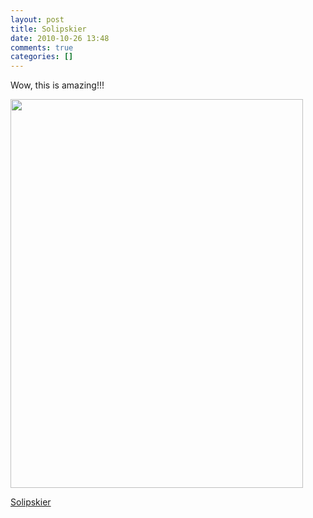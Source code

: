 ```yaml
---
layout: post
title: Solipskier
date: 2010-10-26 13:48
comments: true
categories: []
---
```

<div class='posterous_autopost'><p>Wow, this is amazing!!!</p>  <p><a href="http://mikengreg.com/solipskier"><img src="http://posterous.com/getfile/files.posterous.com/temp-2010-10-26/mnAzfiCypnAiBvvdydpuxJGFxsDamDpnlhwtkxwmfhlIhcwecBzgAaGzivzF/feature_solipskier1.png.scaled500.png" width="468" height="622"/> </a></p>  <p><a href="http://mikengreg.com/solipskier/">Solipskier</a></p></div>
